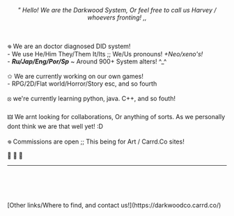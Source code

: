 <p align="center">

<p align="center">
  <em>
    " Hello! We are the Darkwood System, Or feel free to call us Harvey / whoevers fronting! ,,
  </em> 
  <br>
<br><br>

𖦹 We are an doctor diagnosed DID system!<br>
\- We use He/Him They/Them It/Its ;; We/Us pronouns! *+Neo/xeno's!*<br>
\- ***__Ru/Jap/Eng/Por/Sp__*** ~ Around 900+ System alters! ^_^<br>
<br>
✩ We are currently working on our own games!<br>
\- RPG/2D/Flat world/Horror/Story esc, and so fourth <br>
<br>
⦻ we're currently learning python, java. C++, and so fouth! <br>
<br>
🜲 We arnt looking for collaborations, Or anything of sorts. As we personally dont think we are that well yet! :D<br>
<br>
𖦹 Commissions are open ;; This being for Art / Carrd.Co sites! <br>

💮 🌸 🌻
  <hr>
<br><br><br><br>
[Other links/Where to find, and contact us!](https://darkwoodco.carrd.co/)

